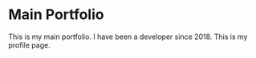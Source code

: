 # Main Portfolio

 This is my main portfolio. I have been a developer since 2018. This is my profile page. 
